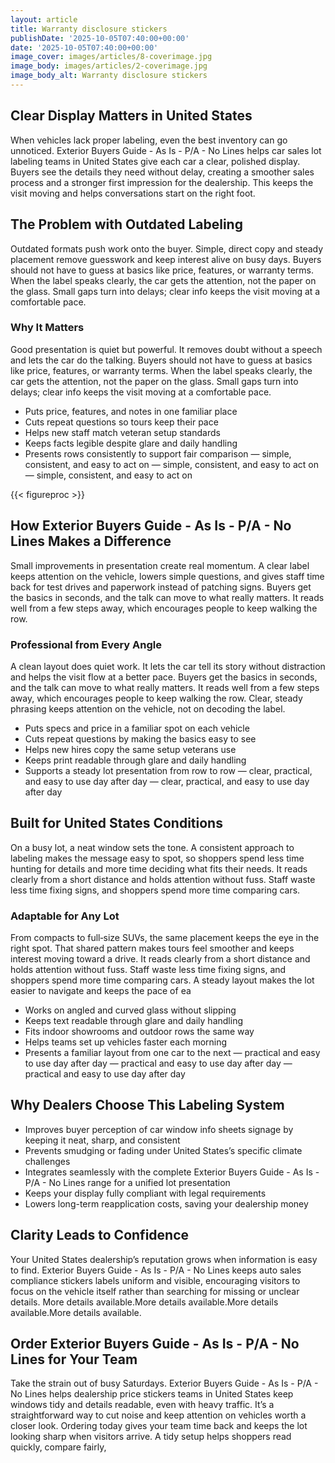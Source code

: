 ```yaml
---
layout: article
title: Warranty disclosure stickers
publishDate: '2025-10-05T07:40:00+00:00'
date: '2025-10-05T07:40:00+00:00'
image_cover: images/articles/8-coverimage.jpg
image_body: images/articles/2-coverimage.jpg
image_body_alt: Warranty disclosure stickers
---
```



## Clear Display Matters in United States
When vehicles lack proper labeling, even the best inventory can go unnoticed. Exterior Buyers Guide - As Is - P/A - No Lines helps car sales lot labeling teams in United States give each car a clear, polished display. Buyers see the details they need without delay, creating a smoother sales process and a stronger first impression for the dealership. This keeps the visit moving and helps conversations start on the right foot.

## The Problem with Outdated Labeling
Outdated formats push work onto the buyer. Simple, direct copy and steady placement remove guesswork and keep interest alive on busy days. Buyers should not have to guess at basics like price, features, or warranty terms. When the label speaks clearly, the car gets the attention, not the paper on the glass. Small gaps turn into delays; clear info keeps the visit moving at a comfortable pace.

### Why It Matters
Good presentation is quiet but powerful. It removes doubt without a speech and lets the car do the talking. Buyers should not have to guess at basics like price, features, or warranty terms. When the label speaks clearly, the car gets the attention, not the paper on the glass. Small gaps turn into delays; clear info keeps the visit moving at a comfortable pace.

- Puts price, features, and notes in one familiar place
- Cuts repeat questions so tours keep their pace
- Helps new staff match veteran setup standards
- Keeps facts legible despite glare and daily handling
- Presents rows consistently to support fair comparison — simple, consistent, and easy to act on — simple, consistent, and easy to act on — simple, consistent, and easy to act on

{{< figureproc >}}

## How Exterior Buyers Guide - As Is - P/A - No Lines Makes a Difference
Small improvements in presentation create real momentum. A clear label keeps attention on the vehicle, lowers simple questions, and gives staff time back for test drives and paperwork instead of patching signs.  Buyers get the basics in seconds, and the talk can move to what really matters.  It reads well from a few steps away, which encourages people to keep walking the row.

### Professional from Every Angle
A clean layout does quiet work. It lets the car tell its story without distraction and helps the visit flow at a better pace.  Buyers get the basics in seconds, and the talk can move to what really matters.  It reads well from a few steps away, which encourages people to keep walking the row.  Clear, steady phrasing keeps attention on the vehicle, not on decoding the label.

- Puts specs and price in a familiar spot on each vehicle
- Cuts repeat questions by making the basics easy to see
- Helps new hires copy the same setup veterans use
- Keeps print readable through glare and daily handling
- Supports a steady lot presentation from row to row — clear, practical, and easy to use day after day — clear, practical, and easy to use day after day

## Built for United States Conditions
On a busy lot, a neat window sets the tone. A consistent approach to labeling makes the message easy to spot, so shoppers spend less time hunting for details and more time deciding what fits their needs. It reads clearly from a short distance and holds attention without fuss. Staff waste less time fixing signs, and shoppers spend more time comparing cars.

### Adaptable for Any Lot
From compacts to full‑size SUVs, the same placement keeps the eye in the right spot. That shared pattern makes tours feel smoother and keeps interest moving toward a drive. It reads clearly from a short distance and holds attention without fuss. Staff waste less time fixing signs, and shoppers spend more time comparing cars. A steady layout makes the lot easier to navigate and keeps the pace of ea

- Works on angled and curved glass without slipping
- Keeps text readable through glare and daily handling
- Fits indoor showrooms and outdoor rows the same way
- Helps teams set up vehicles faster each morning
- Presents a familiar layout from one car to the next — practical and easy to use day after day — practical and easy to use day after day — practical and easy to use day after day

## Why Dealers Choose This Labeling System
- Improves buyer perception of car window info sheets signage by keeping it neat, sharp, and consistent
- Prevents smudging or fading under United States’s specific climate challenges
- Integrates seamlessly with the complete Exterior Buyers Guide - As Is - P/A - No Lines range for a unified lot presentation
- Keeps your display fully compliant with legal requirements
- Lowers long-term reapplication costs, saving your dealership money

## Clarity Leads to Confidence
Your United States dealership’s reputation grows when information is easy to find. Exterior Buyers Guide - As Is - P/A - No Lines keeps auto sales compliance stickers labels uniform and visible, encouraging visitors to focus on the vehicle itself rather than searching for missing or unclear details. More details available.More details available.More details available.More details available.

## Order Exterior Buyers Guide - As Is - P/A - No Lines for Your Team
Take the strain out of busy Saturdays. Exterior Buyers Guide - As Is - P/A - No Lines helps dealership price stickers teams in United States keep windows tidy and details readable, even with heavy traffic. It’s a straightforward way to cut noise and keep attention on vehicles worth a closer look.  Ordering today gives your team time back and keeps the lot looking sharp when visitors arrive.  A tidy setup helps shoppers read quickly, compare fairly,

